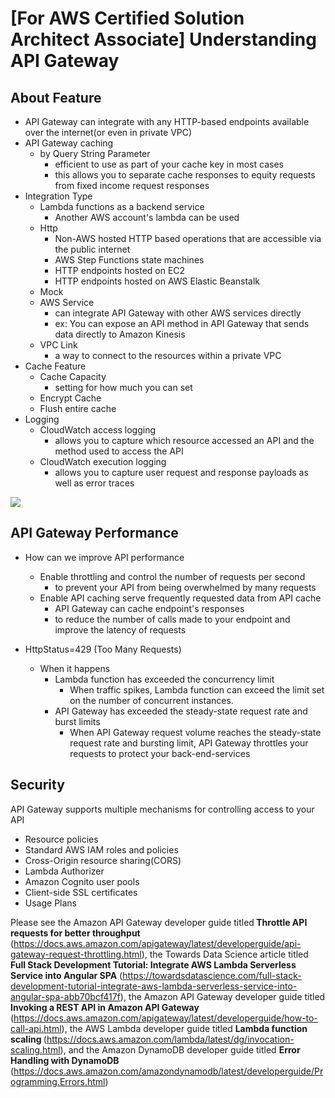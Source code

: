 # [For AWS Certified Solution Architect Associate] Understanding API Gateway

## About Feature
- API Gateway can integrate with any HTTP-based endpoints available over the internet(or even in private VPC)
- API Gateway caching
  - by Query String Parameter 
    - efficient to use as part of your cache key in most cases
    - this allows you to separate cache responses to equity requests from fixed income request responses
- Integration Type
  - Lambda functions as a backend service
    - Another AWS account's lambda can be used
  - Http 
    - Non-AWS hosted HTTP based operations that are accessible via the public internet
    - AWS Step Functions state machines
    - HTTP endpoints hosted on EC2
    - HTTP endpoints hosted on AWS Elastic Beanstalk
  - Mock
  - AWS Service
    - can integrate API Gateway with other AWS services directly
    - ex: You can expose an API method in API Gateway that sends data directly to Amazon Kinesis
  - VPC Link
    - a way to connect to the resources within a private VPC
- Cache Feature
  - Cache Capacity
    - setting for how much you can set
  - Encrypt Cache
  - Flush entire cache
- Logging
  - CloudWatch access logging
    - allows you to capture which resource accessed an API and the method used to access the API
  - CloudWatch execution logging
    - allows you to capture user request and response payloads as well as error traces

![](https://s3.amazonaws.com/media.whizlabs.com/learn/2019/01/22/questions_uo30kg.png)

## API Gateway Performance
- How can we improve API performance
  - Enable throttling and control the number of requests per second
    - to prevent your API from being overwhelmed by many requests
  - Enable API caching serve frequently requested data from API cache
    - API Gateway can cache endpoint's responses
    - to reduce the number of calls made to your endpoint and improve the latency of requests

- HttpStatus=429 (Too Many Requests)
  - When it happens
    - Lambda function has exceeded the concurrency limit
      - When traffic spikes, Lambda function can exceed the limit set on the number of concurrent instances.
    - API Gateway has exceeded the steady-state request rate and burst limits
      - When API Gateway request volume reaches the steady-state request rate and bursting limit,
        API Gateway throttles your requests to protect your back-end-services

## Security
API Gateway supports multiple mechanisms for controlling access to your API
<!-- TODO fill in all details below -->
- Resource policies
- Standard AWS IAM roles and policies
- Cross-Origin resource sharing(CORS)
- Lambda Authorizer
- Amazon Cognito user pools
- Client-side SSL certificates
- Usage Plans

<p>Please see the Amazon API Gateway developer guide titled<strong> </strong><strong>Throttle API requests for better throughput </strong>(<a href="https://docs.aws.amazon.com/apigateway/latest/developerguide/api-gateway-request-throttling.html">https://docs.aws.amazon.com/apigateway/latest/developerguide/api-gateway-request-throttling.html</a>), the Towards Data Science article titled<strong> Full Stack Development Tutorial: Integrate AWS Lambda Serverless Service into Angular SPA</strong> (<a href="https://towardsdatascience.com/full-stack-development-tutorial-integrate-aws-lambda-serverless-service-into-angular-spa-abb70bcf417f">https://towardsdatascience.com/full-stack-development-tutorial-integrate-aws-lambda-serverless-service-into-angular-spa-abb70bcf417f</a>), the Amazon API Gateway developer guide titled<strong> Invoking a REST API in Amazon API Gateway </strong>(<a href="https://docs.aws.amazon.com/apigateway/latest/developerguide/how-to-call-api.html">https://docs.aws.amazon.com/apigateway/latest/developerguide/how-to-call-api.html</a>), the AWS Lambda developer guide titled <strong>Lambda function scaling </strong>(<a href="https://docs.aws.amazon.com/lambda/latest/dg/invocation-scaling.html">https://docs.aws.amazon.com/lambda/latest/dg/invocation-scaling.html</a>), and the Amazon DynamoDB developer guide titled <strong>Error Handling with DynamoDB </strong>(<a href="https://docs.aws.amazon.com/amazondynamodb/latest/developerguide/Programming.Errors.html">https://docs.aws.amazon.com/amazondynamodb/latest/developerguide/Programming.Errors.html</a>)</p>

